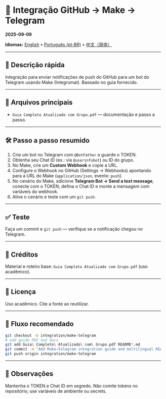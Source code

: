 # 🔗 Integração GitHub → Make → Telegram
**2025-09-09**

**Idiomas:** [English](README.md) • [Português (pt-BR)](README.pt-BR.md) • [中文（简体）](README.zh-CN.md)

---

## 📌 Descrição rápida

Integração para enviar notificações de push do GitHub para um bot do Telegram usando Make (Integromat). Baseado no guia fornecido.

---

## 📂 Arquivos principais

- `Guia Completo Atualizado com Grupo.pdf` — documentação e passo a passo.

---

## 🛠️ Passo a passo resumido

1. Crie um bot no Telegram com `@BotFather` e guarde o TOKEN.  
2. Obtenha seu Chat ID (ex.: via `@userinfobot`) ou ID do grupo.  
3. No Make, crie um **Custom Webhook** e copie a URL.  
4. Configure o Webhook no GitHub (Settings → Webhooks) apontando para a URL do Make (`application/json`, evento: `push`).  
5. No cenário do Make, adicione **Telegram Bot → Send a text message**, conecte com o TOKEN, defina o Chat ID e monte a mensagem com variáveis do webhook.  
6. Ative o cenário e teste com um `git push`.

---

## ✅ Teste

Faça um commit e `git push` — verifique se a notificação chegou no Telegram.

---

## 🙌 Créditos

Material e roteiro base: `Guia Completo Atualizado com Grupo.pdf` (uso acadêmico).

---

## 📜 Licença

Uso acadêmico. Cite a fonte ao reutilizar.

---

## 🔁 Fluxo recomendado

```bash
git checkout -b integration/make-telegram
# add guide PDF and docs
git add Guia\ Completo\ Atualizado\ com\ Grupo.pdf README*.md
git commit -m "Add Make→Telegram integration guide and multilingual READMEs"
git push origin integration/make-telegram
```

---

## 📝 Observações

Mantenha o TOKEN e Chat ID em segredo. Não comite tokens no repositório; use variáveis de ambiente ou secrets.

